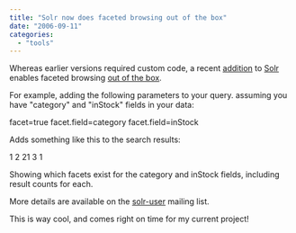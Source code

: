 ```yaml
---
title: "Solr now does faceted browsing out of the box"
date: "2006-09-11"
categories: 
  - "tools"
---
```


Whereas earlier versions required custom code, a recent [addition](https://issues.apache.org/jira/browse/SOLR-44) to [Solr](http://incubator.apache.org/solr/) enables faceted browsing [out of the box](http://wiki.apache.org/solr/SimpleFacetParameters).

For example, adding the following parameters to your query. assuming you have "category" and "inStock" fields in your data:

facet=true
facet.field=category
facet.field=inStock

Adds something like this to the search results:

<lst name="facet\_counts">
<lst name="facet\_queries"/>
<lst name="facet\_fields">
<lst name="category">
<int name="music">1</int>
<int name="connector">2</int>
<int name="drive">21</int>
</lst>
<lst name="inStock">
<int name="false">3</int>
<int name="true">1</int>
</lst>
</lst>
</lst>

Showing which facets exist for the category and inStock fields, including result counts for each.

More details are available on the [solr-user](http://marc.theaimsgroup.com/?t=115774012800001&r=1&w=2) mailing list.

This is way cool, and comes right on time for my current project!
